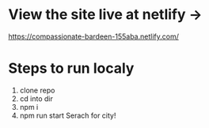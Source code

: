 # View the site live at netlify ->
https://compassionate-bardeen-155aba.netlify.com/

# Steps to run localy
1) clone repo
2) cd into dir
3) npm i
4) npm run start
Serach for city!

